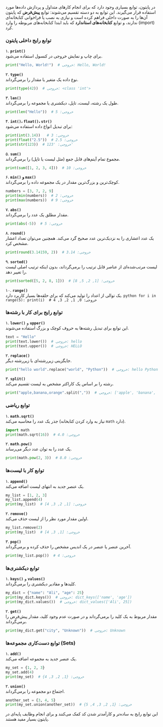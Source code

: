 در پایتون، توابع بسیاری وجود دارد که برای انجام کارهای متداول و پردازش داده‌ها مورد استفاده قرار می‌گیرند. این توابع به دو دسته تقسیم می‌شوند: توابع **پیش‌فرض** که پایتون آن‌ها را به صورت داخلی فراهم کرده است و نیازی به نصب یا فراخوانی کتابخانه‌ای ندارند، و توابع **کتابخانه‌های استاندارد** که باید ابتدا کتابخانه‌های مربوطه را وارد (import) کرد.

### توابع رایج داخلی پایتون

۱. **`print()`**  
   برای چاپ و نمایش خروجی در کنسول استفاده می‌شود.
   ```python
   print("Hello, World!")  # خروجی: Hello, World!
   ```

۲. **`type()`**  
   نوع داده یک متغیر یا مقدار را برمی‌گرداند.
   ```python
   print(type(42))  # خروجی: <class 'int'>
   ```

۳. **`len()`**  
   طول یک رشته، لیست، تاپل، دیکشنری یا مجموعه را برمی‌گرداند.
   ```python
   print(len("Hello"))  # خروجی: 5
   ```

۴. **`int()`، `float()`، `str()`**  
   برای تبدیل انواع داده استفاده می‌شود:
   ```python
   print(int(3.14))   # خروجی: 3
   print(float("2.5"))  # خروجی: 2.5
   print(str(123))  # خروجی: '123'
   ```

۵. **`sum()`**  
   مجموع تمام آیتم‌های قابل جمع (مثل لیست یا تاپل) را برمی‌گرداند.
   ```python
   print(sum([1, 2, 3, 4]))  # خروجی: 10
   ```

۶. **`min()` و `max()`**  
   کوچک‌ترین و بزرگ‌ترین مقدار در یک مجموعه داده را برمی‌گرداند.
   ```python
   numbers = [3, 7, 2, 9]
   print(min(numbers))  # خروجی: 2
   print(max(numbers))  # خروجی: 9
   ```

۷. **`abs()`**  
   مقدار مطلق یک عدد را برمی‌گرداند.
   ```python
   print(abs(-5))  # خروجی: 5
   ```

۸. **`round()`**  
   یک عدد اعشاری را به نزدیک‌ترین عدد صحیح گرد می‌کند. همچنین می‌توان تعداد اعشار مشخص کرد.
   ```python
   print(round(3.14159, 2))  # خروجی: 3.14
   ```

۹. **`sorted()`**  
   لیست مرتب‌شده‌ای از عناصر قابل ترتیب را برمی‌گرداند، بدون اینکه ترتیب اصلی لیست را تغییر دهد.
   ```python
   print(sorted([5, 2, 8, 1]))  # خروجی: [1, 2, 5, 8]
   ```

۱۰. **`range()`**  
    یک توالی از اعداد را تولید می‌کند که برای حلقه‌ها بسیار کاربرد دارد.
    ```python
    for i in range(5):
        print(i)  # خروجی: 0, 1, 2, 3, 4
    ```

### توابع رایج برای کار با رشته‌ها

۱. **`lower()`** و **`upper()`**  
   این توابع برای تبدیل رشته‌ها به حروف کوچک و بزرگ استفاده می‌شوند.
   ```python
   text = "Hello"
   print(text.lower())  # خروجی: hello
   print(text.upper())  # خروجی: HELLO
   ```

۲. **`replace()`**  
   جایگزینی زیررشته‌ای با زیررشته دیگر.
   ```python
   print("hello world".replace("world", "Python"))  # خروجی: hello Python
   ```

۳. **`split()`**  
   رشته را بر اساس یک کاراکتر مشخص به لیست تقسیم می‌کند.
   ```python
   print("apple,banana,orange".split(","))  # خروجی: ['apple', 'banana', 'orange']
   ```

### توابع ریاضی

۱. **`math.sqrt()`**  
   جذر یک عدد را محاسبه می‌کند (نیاز به وارد کردن کتابخانه `math` دارد).
   ```python
   import math
   print(math.sqrt(16))  # خروجی: 4.0
   ```

۲. **`math.pow()`**  
   یک عدد را به توان عدد دیگر می‌رساند.
   ```python
   print(math.pow(2, 3))  # خروجی: 8.0
   ```

### توابع کار با لیست‌ها

۱. **`append()`**  
   یک عنصر جدید به انتهای لیست اضافه می‌کند.
   ```python
   my_list = [1, 2, 3]
   my_list.append(4)
   print(my_list)  # خروجی: [1, 2, 3, 4]
   ```

۲. **`remove()`**  
   اولین مقدار مورد نظر را از لیست حذف می‌کند.
   ```python
   my_list.remove(2)
   print(my_list)  # خروجی: [1, 3, 4]
   ```

۳. **`pop()`**  
   آخرین عنصر یا عنصر در یک اندیس مشخص را حذف کرده و برمی‌گرداند.
   ```python
   print(my_list.pop())  # خروجی: 4
   ```

### توابع دیکشنری‌ها

۱. **`keys()`** و **`values()`**  
   کلیدها و مقادیر دیکشنری را برمی‌گرداند.
   ```python
   my_dict = {"name": "Ali", "age": 25}
   print(my_dict.keys())  # خروجی: dict_keys(['name', 'age'])
   print(my_dict.values())  # خروجی: dict_values(['Ali', 25])
   ```

۲. **`get()`**  
   مقدار مربوط به یک کلید را برمی‌گرداند و در صورت عدم وجود کلید، مقدار پیش‌فرض را برمی‌گرداند.
   ```python
   print(my_dict.get("city", "Unknown"))  # خروجی: Unknown
   ```

### توابع دست‌کاری مجموعه‌ها (Sets)

۱. **`add()`**  
   یک عنصر جدید به مجموعه اضافه می‌کند.
   ```python
   my_set = {1, 2, 3}
   my_set.add(4)
   print(my_set)  # خروجی: {1, 2, 3, 4}
   ```

۲. **`union()`**  
   اجتماع دو مجموعه را برمی‌گرداند.
   ```python
   another_set = {3, 4, 5}
   print(my_set.union(another_set))  # خروجی: {1, 2, 3, 4, 5}
   ```

این توابع رایج به ساده‌تر و کارآمدتر شدن کد کمک می‌کنند و برای انجام وظایف پایه‌ای در پایتون بسیار مفید هستند.
